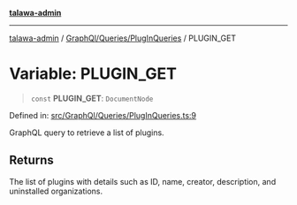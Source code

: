 [**talawa-admin**](../../../../README.md)

***

[talawa-admin](../../../../README.md) / [GraphQl/Queries/PlugInQueries](../README.md) / PLUGIN\_GET

# Variable: PLUGIN\_GET

> `const` **PLUGIN\_GET**: `DocumentNode`

Defined in: [src/GraphQl/Queries/PlugInQueries.ts:9](https://github.com/gautam-divyanshu/talawa-admin/blob/cfee07d9592eee1569f258baf49181c393e48f1b/src/GraphQl/Queries/PlugInQueries.ts#L9)

GraphQL query to retrieve a list of plugins.

## Returns

The list of plugins with details such as ID, name, creator, description, and uninstalled organizations.

